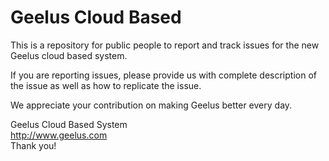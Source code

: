 # Geelus Cloud Based
This is a repository for public people to report and track issues for the new Geelus cloud based system.

If you are reporting issues, please provide us with complete description of the issue as well as how to replicate the issue.

We appreciate your contribution on making Geelus better every day. 

Geelus Cloud Based System<br>
http://www.geelus.com<br>
Thank you!<br>
